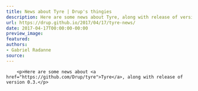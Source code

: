 ```yaml
---
title: News about Tyre | Drup's thingies
description: Here are some news about Tyre, along with release of version 0.3.
url: https://drup.github.io/2017/04/17/tyre-news/
date: 2017-04-17T00:00:00-00:00
preview_image:
featured:
authors:
- Gabriel Radanne
source:
---
```



        
        
        
        <p>Here are some news about <a href="https://github.com/Drup/tyre">Tyre</a>, along with release of version 0.3.</p>


        
        
